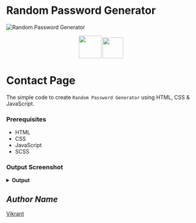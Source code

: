 # Random Password Generator
<!-- Visit <a href="https://thevkrant.github.io/Random-Password-Generator/">Here</a> -->

![Random Password Generator](https://user-images.githubusercontent.com/85709371/148745119-643a827c-c11e-434f-954a-b7ab8544c4fb.png)

<div align="center">
  <img height="60" src="https://user-images.githubusercontent.com/85709371/160287073-a5916332-8a80-4cb9-beed-965d0de82ef8.png">
  <img height="55" src="https://user-images.githubusercontent.com/85709371/160286209-622d2990-13e6-46a3-9877-2a0b73bb386d.png">
</div>

# Contact Page
The simple code to create `Random Password Generator` using HTML, CSS & JavaScript.

### Prerequisites
- HTML
- CSS
- JavaScript
- SCSS

### Output Screenshot
<details><summary><b>Output</b></summary>
  <p align="center">
    <a href="Outputs/output.png"><img src="https://user-images.githubusercontent.com/85709371/148729133-450b001c-969b-445e-8272-c71c896e9cb9.png" alt="output"></a>
  </p>
</details>

<!-- Visit <a href="https://thevkrant.github.io/Contact-page/">Here</a> -->

## *Author Name*
[Vikrant](https://github.com/thevkrant)
